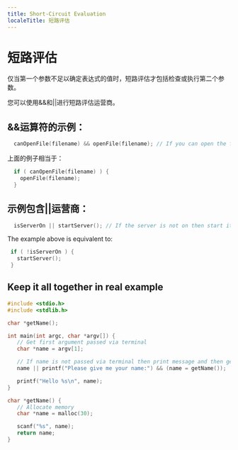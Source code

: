 ```yaml
---
title: Short-Circuit Evaluation
localeTitle: 短路评估
---
```

# 短路评估

仅当第一个参数不足以确定表达式的值时，短路评估才包括检查或执行第二个参数。

您可以使用&&和||进行短路评估运营商。

## &&运算符的示例：

```c
  canOpenFile(filename) && openFile(filename); // If you can open the file then open it. 
```

上面的例子相当于：

```c
  if ( canOpenFile(filename) ) { 
    openFile(filename); 
  } 
```

## 示例包含||运营商：

```c
  isServerOn || startServer(); // If the server is not on then start it. 
 ``` 
 The example above is equivalent to: 
 
 ```c 
  if ( !isServerOn ) { 
    startServer(); 
  } 
 ``` 
 
 ## Keep it all together in real example 
 
 ```c 
 #include <stdio.h> 
 #include <stdlib.h> 
 
 char *getName(); 
 
 int main(int argc, char *argv[]) { 
    // Get first argument passed via terminal 
    char *name = argv[1]; 
 
    // If name is not passed via terminal then print message and then get the name 
    name || printf("Please give me your name:") && (name = getName()); 
 
    printf("Hello %s\n", name); 
 } 
 
 char *getName() { 
    // Allocate memory 
    char *name = malloc(30); 
 
    scanf("%s", name); 
    return name; 
 } 

```